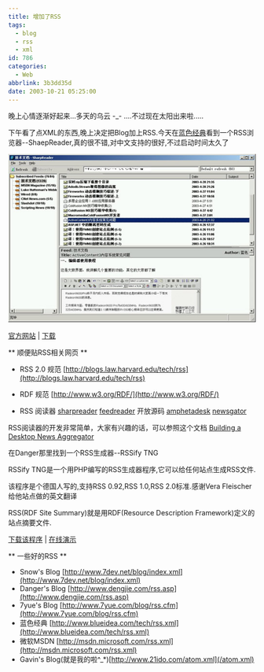 ```yaml
---
title: 增加了RSS
tags:
  - blog
  - rss
  - xml
id: 786
categories:
  - Web
abbrlink: 3b3dd35d
date: 2003-10-21 05:25:00
---
```

晚上心情逐渐好起来...多天的乌云 -_- ....不过现在太阳出来啦.....

下午看了点XML的东西,晚上决定把Blog加上RSS.今天在[蓝色经典](http://www.blueidea.com/news/site/2003/670.asp)看到一个RSS浏览器--ShaepReader,真的很不错,对中文支持的很好,不过启动时间太久了

![ShaepReader](/images/2003/10/21_20031021_12687.jpg)

[官方网站](http://www.sharpreader.net/) | [下载](http://www.sharpreader.net/SharpReader0921.zip)
<!--more-->

** 顺便贴RSS相关网页 **

* RSS 2.0 规范
[http://blogs.law.harvard.edu/tech/rss](http://blogs.law.harvard.edu/tech/rss)

* RDF 规范
[http://www.w3.org/RDF/](http://www.w3.org/RDF/)

* RSS 阅读器
[sharpreader](http://www.hutteman.com/sharpreader/)
[feedreader](http://feedreader.com/) 开放源码
[amphetadesk](http://disobey.com/amphetadesk/)
[newsgator](http://www.newsgator.com/)

RSS阅读器的开发非常简单，大家有兴趣的话，可以参照这个文档
[Building a Desktop News Aggregator](http://msdn.microsoft.com/library/default.asp?url=/library/en-us/dnexxml/html/xml02172003.asp)

在Danger那里找到一个RSS生成器--RSSify TNG

RSSify TNG是一个用PHP编写的RSS生成器程序,它可以给任何站点生成RSS文件.

该程序是个德国人写的,支持RSS 0.92,RSS 1.0,RSS 2.0标准.感谢Vera Fleischer给他站点做的英文翻译

RSS(RDF Site Summary)就是用RDF(Resource Description Framework)定义的站点摘要文件.

[下载该程序](http://uckan.info/rssify_b/download/index.php) | [在线演示](http://uckan.info/rssify_b/demo/index.php)

** 一些好的RSS **

* Snow's Blog [http://www.7dev.net/blog/index.xml](http://www.7dev.net/blog/index.xml)
* Danger's Blog [http://www.dengjie.com/rss.asp](http://www.dengjie.com/rss.asp)
* 7yue's Blog [http://www.7yue.com/blog/rss.cfm](http://www.7yue.com/blog/rss.cfm)
* 蓝色经典 [http://www.blueidea.com/tech/rss.xml](http://www.blueidea.com/tech/rss.xml)
* 微软MSDN [http://msdn.microsoft.com/rss.xml](http://msdn.microsoft.com/rss.xml)
* Gavin's Blog(就是我的啦^_*)[http://www.21ido.com/atom.xml](/atom.xml)
